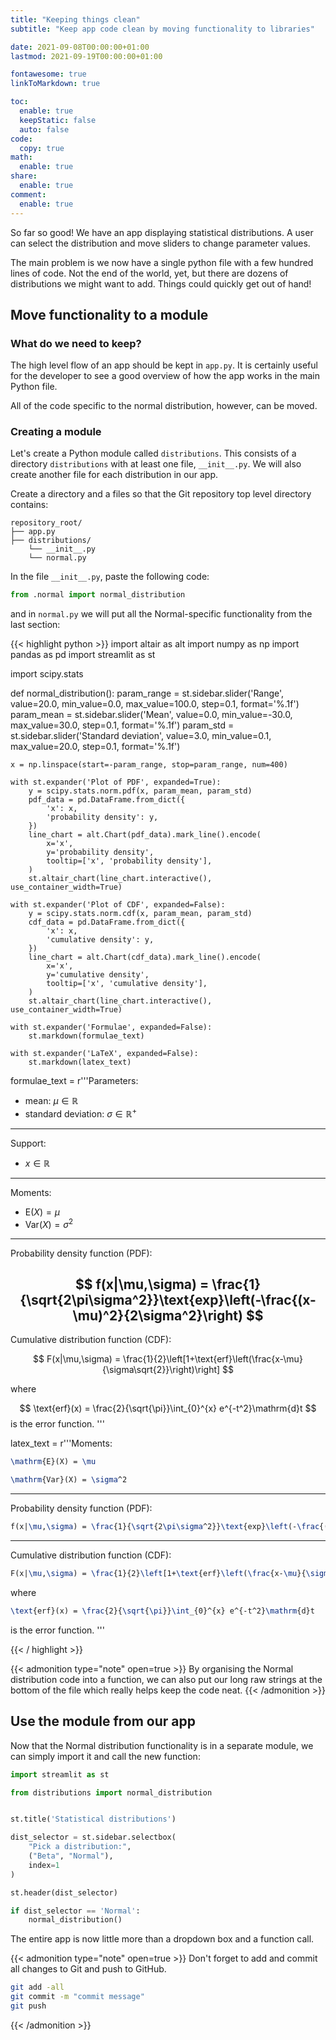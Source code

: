 ```yaml
---
title: "Keeping things clean"
subtitle: "Keep app code clean by moving functionality to libraries"

date: 2021-09-08T00:00:00+01:00
lastmod: 2021-09-19T00:00:00+01:00

fontawesome: true
linkToMarkdown: true

toc:
  enable: true
  keepStatic: false
  auto: false
code:
  copy: true
math:
  enable: true
share:
  enable: true
comment:
  enable: true
---
```


So far so good!
We have an app displaying statistical distributions.
A user can select the distribution and move sliders to change parameter values.

The main problem is we now have a single python file with a few hundred lines of code.
Not the end of the world, yet, but there are dozens of distributions we might want to add.
Things could quickly get out of hand!

## Move functionality to a module

### What do we need to keep?

The high level flow of an app should be kept in `app.py`.
It is certainly useful for the developer to see a good overview of how the app works in the main Python file.

All of the code specific to the normal distribution, however, can be moved.

### Creating a module

Let's create a Python module called `distributions`.
This consists of a directory `distributions` with at least one file, `__init__.py`.
We will also create another file for each distribution in our app.

Create a directory and a files so that the Git repository top level directory contains:

```
repository_root/
├── app.py
├── distributions/
    └── __init__.py
    └── normal.py
```

In the file `__init__.py`, paste the following code:

```python
from .normal import normal_distribution
```

and in `normal.py` we will put all the Normal-specific functionality from the last section:

{{< highlight python >}}
import altair as alt
import numpy as np
import pandas as pd
import streamlit as st

import scipy.stats


def normal_distribution():
    param_range = st.sidebar.slider('Range', value=20.0, min_value=0.0, max_value=100.0, step=0.1, format='%.1f')
    param_mean = st.sidebar.slider('Mean', value=0.0, min_value=-30.0, max_value=30.0, step=0.1, format='%.1f')
    param_std = st.sidebar.slider('Standard deviation', value=3.0, min_value=0.1, max_value=20.0, step=0.1, format='%.1f')

    x = np.linspace(start=-param_range, stop=param_range, num=400)

    with st.expander('Plot of PDF', expanded=True):
        y = scipy.stats.norm.pdf(x, param_mean, param_std)
        pdf_data = pd.DataFrame.from_dict({
            'x': x,
            'probability density': y,
        })
        line_chart = alt.Chart(pdf_data).mark_line().encode(
            x='x',
            y='probability density',
            tooltip=['x', 'probability density'],
        )
        st.altair_chart(line_chart.interactive(), use_container_width=True)

    with st.expander('Plot of CDF', expanded=False):
        y = scipy.stats.norm.cdf(x, param_mean, param_std)
        cdf_data = pd.DataFrame.from_dict({
            'x': x,
            'cumulative density': y,
        })
        line_chart = alt.Chart(cdf_data).mark_line().encode(
            x='x',
            y='cumulative density',
            tooltip=['x', 'cumulative density'],
        )
        st.altair_chart(line_chart.interactive(), use_container_width=True)

    with st.expander('Formulae', expanded=False):
        st.markdown(formulae_text)

    with st.expander('LaTeX', expanded=False):
        st.markdown(latex_text)


formulae_text = r'''Parameters:
- mean: $\mu\in\mathbb{R}$
- standard deviation: $\sigma\in\mathbb{R}^+$
---
Support:
- $x\in\mathbb{R}$
---
Moments:
- $\mathrm{E}(X) = \mu$
- $\mathrm{Var}(X) = \sigma^2$
---
Probability density function (PDF):

$$
f(x|\mu,\sigma) = \frac{1}{\sqrt{2\pi\sigma^2}}\text{exp}\left(-\frac{(x-\mu)^2}{2\sigma^2}\right)
$$
---
Cumulative distribution function (CDF):

$$
F(x|\mu,\sigma) = \frac{1}{2}\left[1+\text{erf}\left(\frac{x-\mu}{\sigma\sqrt{2}}\right)\right]
$$

where

$$
\text{erf}(x) = \frac{2}{\sqrt{\pi}}\int_{0}^{x} e^{-t^2}\mathrm{d}t
$$
is the error function.
'''

latex_text = r'''Moments:
```latex
\mathrm{E}(X) = \mu
```
```latex
\mathrm{Var}(X) = \sigma^2
```
---
Probability density function (PDF):
```latex
f(x|\mu,\sigma) = \frac{1}{\sqrt{2\pi\sigma^2}}\text{exp}\left(-\frac{(x-\mu)^2}{2\sigma^2}\right)
```
---
Cumulative distribution function (CDF):
```latex
F(x|\mu,\sigma) = \frac{1}{2}\left[1+\text{erf}\left(\frac{x-\mu}{\sigma\sqrt{2}}\right)\right]
```
where
```latex
\text{erf}(x) = \frac{2}{\sqrt{\pi}}\int_{0}^{x} e^{-t^2}\mathrm{d}t
```
is the error function.
'''

{{< / highlight >}}

{{< admonition type="note" open=true >}}
By organising the Normal distribution code into a function, we can also put our long raw strings at the bottom of the file which really helps keep the code neat.
{{< /admonition >}}


## Use the module from our app

Now that the Normal distribution functionality is in a separate module, we can simply import it and call the new function:

```python
import streamlit as st

from distributions import normal_distribution


st.title('Statistical distributions')

dist_selector = st.sidebar.selectbox(
    "Pick a distribution:",
    ("Beta", "Normal"),
    index=1
)

st.header(dist_selector)

if dist_selector == 'Normal':
    normal_distribution()
```

The entire app is now little more than a dropdown box and a function call.


{{< admonition type="note" open=true >}}
Don't forget to add and commit all changes to Git and push to GitHub.

```bash
git add -all
git commit -m "commit message"
git push
```
{{< /admonition >}}
